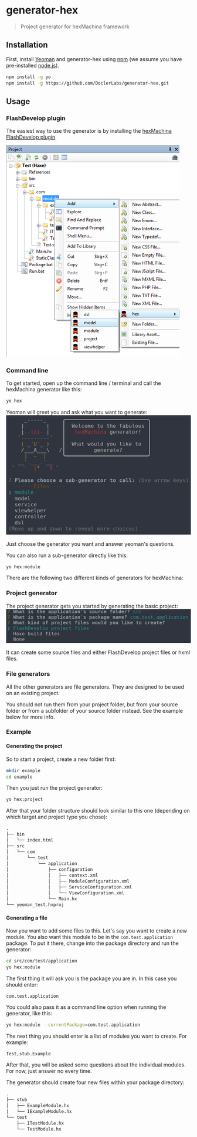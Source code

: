 # generator-hex
> Project generator for hexMachina framework

## Installation

First, install [Yeoman](http://yeoman.io) and generator-hex using [npm](https://www.npmjs.com/)
(we assume you have pre-installed [node.js](https://nodejs.org/)).

```bash
npm install -g yo
npm install -g https://github.com/DoclerLabs/generator-hex.git
```

## Usage

### FlashDevelop plugin

The easiest way to use the generator is by installing the
[hexMachina FlashDevelop plugin](https://github.com/DoclerLabs/hexDevelop).

![Menu](doc/flashdevelop_yo.png "FlashDevelop / HaxeDevelop")

### Command line
To get started,
open up the command line / terminal and call the hexMachina generator like this:

```bash
yo hex
```
Yeoman will greet you and ask what you want to generate:
![generator-hex](doc/yo_hex.png "yo hex")

Just choose the generator you want and answer yeoman's questions.

You can also run a sub-generator directly like this:
```bash
yo hex:module
```
There are the following two different kinds of generators for hexMachina:

### Project generator
The project generator gets you started by generating the basic project:
![Project generator](doc/yo_hex_project.png "Project generator")

It can create some source files and either FlashDevelop project files or hxml files.

### File generators
All the other generators are file generators.
They are designed to be used on an existing project.

You should not run them from your project folder,
but from your source folder or from a subfolder of your source folder instead.
See the example below for more info.

### Example
#### Generating the project
So to start a project, create a new folder first:
```bash
mkdir example
cd example
```
Then you just run the project generator:
```bash
yo hex:project
```
After that your folder structure should look similar to this one
(depending on which target and project type you chose):
```
.
├── bin
│   └── index.html
├── src
│   └── com
│       └── test
│           └── application
│               ├── configuration
│               │   ├── context.xml
│               │   ├── ModuleConfiguration.xml
│               │   ├── ServiceConfiguration.xml
│               │   └── ViewConfiguration.xml
│               └── Main.hx
└── yeoman_test.hxproj
```

#### Generating a file
Now you want to add some files to this. Let's say you want to create a new module.
You also want this module to be in the `com.test.application` package.
To put it there, change into the package directory and run the generator:
```bash
cd src/com/test/application
yo hex:module
```
The first thing it will ask you is the package you are in. In this case you should enter:
```
com.test.application
```
You could also pass it as a command line option when running the generator, like this:
```bash
yo hex:module --currentPackage=com.test.application
```
The next thing you should enter is a list of modules you want to create.
For example:
```
Test,stub.Example
```
After that, you will be asked some questions about the individual modules.
For now, just answer no every time.

The generator should create four new files within your package directory:
```
.
├── stub
│   ├── ExampleModule.hx
│   └── IExampleModule.hx
└── test
    ├── ITestModule.hx
    └── TestModule.hx
```
